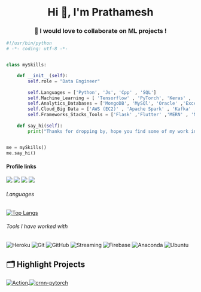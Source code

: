 <h1 align="center">Hi 👋, I'm Prathamesh</h1>
<h3 align="center">💞️ I would love to collaborate on ML projects !</h3>


```python
#!/usr/bin/python
# -*- coding: utf-8 -*-


class mySkills:

    def __init__(self):
        self.role = "Data Engineer"
        
        self.Languages = ['Python', 'Js', 'Cpp' , 'SQL']
        self.Machine_Learning = [ 'Tensorflow' , 'PyTorch', 'Keras' , 'Scikit-learn' , 'Opencv' , 'NLP']
        self.Analytics_Databases = ['MongoDB', 'MySQl', 'Oracle' ,'Excel', 'matplotlib' , 'seaborn']
        self.Cloud_Big Data = ['AWS (EC2)' , 'Apache Spark' , 'Kafka' , 'Heroku' , 'linux']
        self.Frameworks_Stacks_Tools = ['Flask' ,'Flutter' ,'MERN' , 'Node js', 'Git' , 'Apis' , 'docker']
        
    def say_hi(self):
        print("Thanks for dropping by, hope you find some of my work interesting.")


me = mySkills()
me.say_hi()
```

#### Profile links
[<img src="https://img.shields.io/badge/LeetCode-000000?style=for-the-badge&logo=LeetCode&logoColor=#d16c06"/>](https://leetcode.com/lollinng) 
[<img src="https://img.shields.io/badge/linkedin-%230077B5.svg?&style=for-the-badge&logo=linkedin&logoColor=white" />](https://www.linkedin.com/in/prathamesh-jadhav-105728138/) 
[<img src ="https://img.shields.io/badge/Gmail-%23E4405F.svg?&style=for-the-badge&logo=gmail&logoColor=white">](mailto:pratameshjadhav@gmail.com)
[<img src ="https://img.shields.io/badge/Portfolio-%23000000.svg?style=for-the-badge&logo=firefox&logoColor=#FF7139">](https://lollinng.github.io/Prathamesh/)


###### Languages
[![Top Langs](https://github-readme-stats.vercel.app/api/top-langs/?username=lollinng&layout=compact)](https://github.com/anuraghazra/github-readme-stats)

###### Tools I have worked with
![Heroku](https://img.shields.io/badge/-Heroku-430098?style=for-the-badge&logo=heroku)
![Git](https://img.shields.io/badge/-Git-black?style=for-the-badge&logo=git)
![GitHub](https://img.shields.io/badge/-GitHub-181717?style=for-the-badge&logo=github)
![Streaming](https://img.shields.io/badge/Spark_Streaming-blue?style=for-the-badge)
![Firebase](https://img.shields.io/badge/-Firebase-181717?style=for-the-badge&logo=firebase)
![Anaconda](https://img.shields.io/badge/-Anaconda-181717?style=for-the-badge&logo=anaconda)
![Ubuntu](https://img.shields.io/badge/Ubuntu-E95420?style=for-the-badge&logo=ubuntu&logoColor=white)

## 🗂️ Highlight Projects

<a href="https://github.com/lollinng/Action-Recognition-System">
<img align="center" src="https://github-readme-stats.vercel.app/api/pin/?username=lollinng&repo=Action-Recognition-System&show_icons=true&line_height=27&title_color=6aa6f8&text_color=8a919a&icon_color=6aa6f8&bg_color=22272e" alt="Action" />
</a>

<a href="https://github.com/lollinng/Healthify">
  <img align="center" src="https://github-readme-stats.vercel.app/api/pin/?username=lollinng&repo=Healthify&show_icons=true&line_height=27&title_color=6aa6f8&text_color=8a919a&icon_color=6aa6f8&bg_color=22272e" alt="crnn-pytorch" />
</a>
